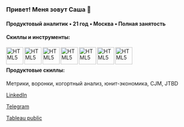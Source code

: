 ### Привет! Меня зовут Саша 👋

#### Продуктовый аналитик • 21 год • Москва • Полная занятость

#### Скиллы и инструменты:

<img align="left" alt="HTML5" width="46px" src="https://svgshare.com/i/v1C.svg" />
<img align="left" alt="HTML5" width="46px" src="https://svgshare.com/i/uzj.svg" />
<img align="left" alt="HTML5" width="46px" src="https://svgshare.com/i/v1f.svg" />
<img align="left" alt="HTML5" width="46px" src="https://svgshare.com/i/v1r.svg" />
<img align="left" alt="HTML5" width="46px" src="https://svgshare.com/i/uyu.svg" />
<img align="left" alt="HTML5" width="46px" src="https://svgshare.com/i/v0Y.svg" />
<img align="left" alt="HTML5" width="46px" src="https://svgshare.com/i/v1V.svg" /><br> <br/>

#### Продуктовые скиллы: 
Метрики, воронки, когортный анализ, юнит-экономика, CJM, JTBD

[LinkedIn](https://www.linkedin.com/in/analystnikulina/)

[Telegram](https://t.me/AnalystNikulina)

[Tableau public](https://public.tableau.com/app/profile/alexandra.nikulina)
<!--
**Alexandra-Nikulina/Alexandra-Nikulina** is a ✨ _special_ ✨ repository because its `README.md` (this file) appears on your GitHub profile.
